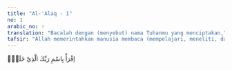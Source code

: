 ```yaml
---
title: "Al-'Alaq - 1"
no: 1
arabic_no: ١
translation: "Bacalah dengan (menyebut) nama Tuhanmu yang menciptakan,"
tafsir: "Allah memerintahkan manusia membaca (mempelajari, meneliti, dan sebagainya.) apa saja yang telah Ia ciptakan, baik ayat-ayat-Nya yang tersurat (qauliyah), yaitu Al-Qur'an, dan ayat-ayat-Nya yang tersirat, maksudnya alam semesta (kauniyah). Membaca itu harus dengan nama-Nya, artinya karena Dia dan mengharapkan pertolongan-Nya. Dengan demikian, tujuan membaca dan mendalami ayat-ayat Allah itu adalah diperolehnya hasil yang diridai-Nya, yaitu ilmu atau sesuatu yang bermanfaat bagi manusia."
---
```

اِقْرَأْ بِاسْمِ رَبِّكَ الَّذِيْ خَلَقَۚ